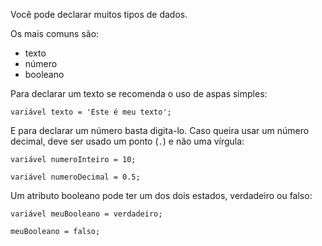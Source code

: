 Você pode declarar muitos tipos de dados.

Os mais comuns são:
* texto
* número
* booleano

Para declarar um texto se recomenda o uso de aspas simples:
```
variável texto = 'Este é meu texto';
```

E para declarar um número basta digita-lo. Caso queira usar um
número decimal, deve ser usado um ponto (`.`) e não uma vírgula:
```
variável numeroInteiro = 10;

variável numeroDecimal = 0.5;
```

Um atributo booleano pode ter um dos dois estados, verdadeiro ou falso:
```
variável meuBooleano = verdadeiro;

meuBooleano = falso;
```